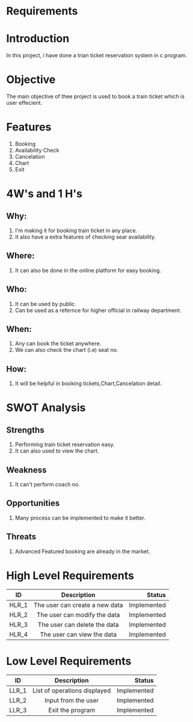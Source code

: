 # Requirements

# Introduction
In this project, i have done a trian ticket reservation system in c program.

# Objective
The main objective of thee project is used to book a train ticket which is user effecient.

# Features

1. Booking
2. Availability Check
3. Cancelation
4. Chart
5. Exit

# 4W's and 1 H's
## Why:
1. I'm making it for booking train ticket in any place.
2. It also have a extra features of checking sear availability.

## Where:
1. It can also be done in the online platform for easy booking.

## Who:
1. It can be used by public.
2. Can be used as a refernce for higher official in railway department.

## When:
1. Any can book the ticket anywhere.
2. We can also check the chart (i.e) seat no.

## How:
1. It will be helpful in booking tickets,Chart,Cancelation detail.

# SWOT Analysis

## Strengths
1. Performing train ticket reservation easy.
2. It can also used to view the chart.

## Weakness
1. It can't perform coach no.

## Opportunities
1. Many process can be implemented to make it better.

## Threats
1. Advanced Featured booking are already in the market.

# High Level Requirements
| ID   |      Description     |  Status |
|----------|:-------------:|------:|
| HLR_1 |  The user can create a new data | Implemented  |
| HLR_2 |    The user can modify the data| Implemented  |
| HLR_3 |    The user can delete the data | Implemented  |
| HLR_4 |    The user can view the data | Implemented  |


# Low Level Requirements
| ID   |      Description     |  Status |
|----------|:-------------:|------:|
| LLR_1 |  List of operations displayed | Implemented  |
| LLR_2 |  Input from the user  | Implemented  |
| LLR_3 |  Exit the program  | Implemented  |

